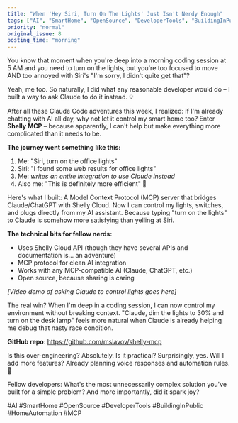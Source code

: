 ```yaml
---
title: "When 'Hey Siri, Turn On The Lights' Just Isn't Nerdy Enough"
tags: ["AI", "SmartHome", "OpenSource", "DeveloperTools", "BuildingInPublic", "HomeAutomation", "MCP"]
priority: "normal"
original_issue: 8
posting_time: "morning"
---
```


You know that moment when you're deep into a morning coding session at 5 AM and you need to turn on the lights, but you're too focused to move AND too annoyed with Siri's "I'm sorry, I didn't quite get that"? 

Yeah, me too. So naturally, I did what any reasonable developer would do – I built a way to ask Claude to do it instead. 💡

After all these Claude Code adventures this week, I realized: if I'm already chatting with AI all day, why not let it control my smart home too? Enter **Shelly MCP** – because apparently, I can't help but make everything more complicated than it needs to be.

**The journey went something like this:**
1. Me: "Siri, turn on the office lights"
2. Siri: "I found some web results for office lights"
3. Me: *writes an entire integration to use Claude instead*
4. Also me: "This is definitely more efficient" 🤔

Here's what I built: A Model Context Protocol (MCP) server that bridges Claude/ChatGPT with Shelly Cloud. Now I can control my lights, switches, and plugs directly from my AI assistant. Because typing "turn on the lights" to Claude is somehow more satisfying than yelling at Siri.

**The technical bits for fellow nerds:**
- Uses Shelly Cloud API (though they have several APIs and documentation is... an adventure)
- MCP protocol for clean AI integration  
- Works with any MCP-compatible AI (Claude, ChatGPT, etc.)
- Open source, because sharing is caring

*[Video demo of asking Claude to control lights goes here]*

The real win? When I'm deep in a coding session, I can now control my environment without breaking context. "Claude, dim the lights to 30% and turn on the desk lamp" feels more natural when Claude is already helping me debug that nasty race condition.

**GitHub repo**: https://github.com/mslavov/shelly-mcp

Is this over-engineering? Absolutely. Is it practical? Surprisingly, yes. Will I add more features? Already planning voice responses and automation rules. 🚀

Fellow developers: What's the most unnecessarily complex solution you've built for a simple problem? And more importantly, did it spark joy?

#AI #SmartHome #OpenSource #DeveloperTools #BuildingInPublic #HomeAutomation #MCP